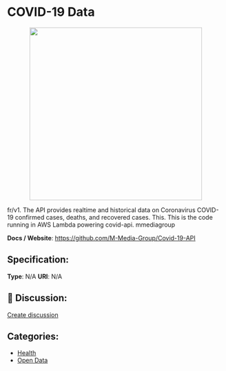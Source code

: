 # COVID-19 Data
<p align="center">
    <img width="400" src="https://raw.githubusercontent.com/apis-list/apis-list/main/apis/covid-19-data/logo_256x256.png" />
</p>

fr/v1. The API provides realtime and historical data on Coronavirus COVID-19 confirmed cases, deaths, and recovered cases. This. This is the code running in AWS Lambda powering covid-api. mmediagroup

**Docs / Website**: https://github.com/M-Media-Group/Covid-19-API

## Specification:
**Type**:  N/A 
**URI**:  N/A 

## 💬 Discussion:
[Create discussion](https://github.com/apis-list/apis-list/discussions/new)

## Categories:
- [Health](https://github.com/apis-list/apis-list#health)
- [Open Data](https://github.com/apis-list/apis-list#open-data)



